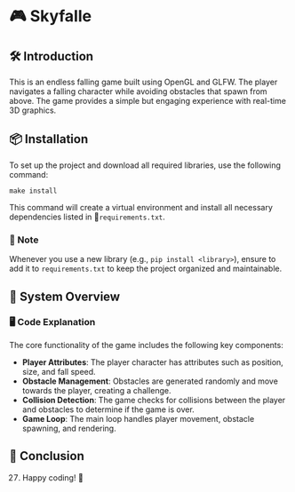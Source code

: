 # 🎮 Skyfalle

## 🛠️ Introduction
This is an endless falling game built using OpenGL and GLFW. The player navigates a falling character while avoiding obstacles that spawn from above. The game provides a simple but engaging experience with real-time 3D graphics.

## 📦 Installation

To set up the project and download all required libraries, use the following command:

```
make install
```

This command will create a virtual environment and install all necessary dependencies listed in 📜`requirements.txt`. 

### 📜 Note
Whenever you use a new library (e.g., `pip install <library>`), ensure to add it to `requirements.txt` to keep the project organized and maintainable.

## 🚀 System Overview

### 🖥️ Code Explanation
The core functionality of the game includes the following key components:

- **Player Attributes**: The player character has attributes such as position, size, and fall speed.
- **Obstacle Management**: Obstacles are generated randomly and move towards the player, creating a challenge.
- **Collision Detection**: The game checks for collisions between the player and obstacles to determine if the game is over.
- **Game Loop**: The main loop handles player movement, obstacle spawning, and rendering.

## 🏁 Conclusion
27. Happy coding! 🎉
